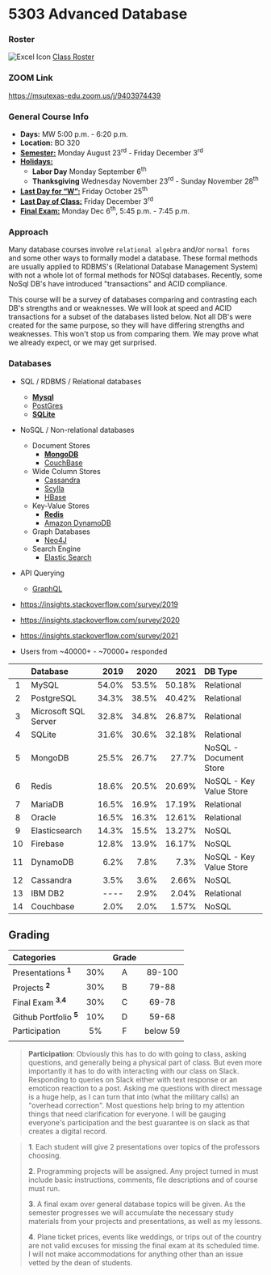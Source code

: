 # 5303 Advanced Database

### Roster
![Excel Icon](https://d3vv6lp55qjaqc.cloudfront.net/items/220B0V0H3c041K2p251Z/google-sheets-16.png?X-CloudApp-Visitor-Id=1094421) [Class Roster](https://docs.google.com/spreadsheets/d/1n1uf3ECitwr9EZwOSsWEhkWfyLMJYezI99-lfbGYo8U/edit#gid=0)

### ZOOM Link              
https://msutexas-edu.zoom.us/j/9403974439 

### General Course Info

- __Days:__ MW 5:00 p.m. - 6:20 p.m.
- __Location:__ BO 320
- [__Semester:__](https://msutexas.edu/registrar/_assets/files/pdfs/acadcal2021.pdf) Monday August 23<sup>rd</sup> - Friday December 3<sup>rd</sup>
- [__Holidays:__](https://msutexas.edu/registrar/_assets/files/pdfs/acadcal2122.pdf)
  - __Labor Day__ Monday September 6<sup>th</sup>
  - __Thanksgiving__ Wednesday November 23<sup>rd</sup> - Sunday November 28<sup>th</sup> 
- [__Last Day for “W”:__](https://msutexas.edu/registrar/_assets/files/pdfs/acadcal2122.pdf)  Friday October 25<sup>th</sup>
- [__Last Day of Class:__](https://msutexas.edu/registrar/_assets/files/pdfs/acadcal2122.pdf) Friday December 3<sup>rd</sup>
- [__Final Exam:__](https://msutexas.edu/registrar/_assets/files/pdfs/fall21finals.pdf)
Monday Dec 6<sup>th</sup>, 5:45 p.m. - 7:45 p.m.

### Approach

Many database courses involve `relational algebra` and/or `normal forms` and some other ways to formally model a database. These formal methods are usually applied to RDBMS's (Relational Database Management System) with not a whole lot of formal methods for NOSql databases. Recently, some NoSql DB's have introduced "transactions" and ACID compliance. 

This course will be a survey of databases comparing and contrasting each DB's strengths and or weaknesses. We will look at speed and ACID transactions for a subset of the databases listed below. Not all DB's were created for the same purpose, so they will have differing strengths and weaknesses. This won't stop us from comparing them. We may prove what we already expect, or we may get surprised.

### Databases

- SQL / RDBMS / Relational databases
  - **[Mysql](https://www.mysql.com/)**
  - [PostGres](https://www.postgresql.org/)
  - **[SQLite](https://www.sqlite.org/index.html)**
- NoSQL / Non-relational databases
  - Document Stores
    - **[MongoDB](https://www.mongodb.com/)**
    - [CouchBase](https://www.couchbase.com/)
  - Wide Column Stores
    - [Cassandra](http://cassandra.apache.org/)
    - [Scylla](http://www.scylladb.com/)
    - [HBase](https://hbase.apache.org/)
  - Key-Value Stores
    - **[Redis](https://redis.io/)**
    - [Amazon DynamoDB](https://aws.amazon.com/dynamodb/)
  - Graph Databases
    - [Neo4J](https://neo4j.com/)
  - Search Engine
    - [Elastic Search](https://www.elastic.co/)
- API Querying
  - [GraphQL](https://graphql.org/)
  

- https://insights.stackoverflow.com/survey/2019
- https://insights.stackoverflow.com/survey/2020
- https://insights.stackoverflow.com/survey/2021
  
- Users from ~40000+ - ~70000+ responded

|       | Database             |  2019 |  2020 |   2021 | DB Type                 |
| :---: | :------------------- | ----: | ----: | -----: | :---------------------- |
|   1   | MySQL                | 54.0% | 53.5% | 50.18% | Relational              |
|   2   | PostgreSQL           | 34.3% | 38.5% | 40.42% | Relational              |
|   3   | Microsoft SQL Server | 32.8% | 34.8% | 26.87% | Relational              |
|   4   | SQLite               | 31.6% | 30.6% | 32.18% | Relational              |
|   5   | MongoDB              | 25.5% | 26.7% |  27.7% | NoSQL - Document Store  |
|   6   | Redis                | 18.6% | 20.5% | 20.69% | NoSQL - Key Value Store |
|   7   | MariaDB              | 16.5% | 16.9% | 17.19% | Relational              |
|   8   | Oracle               | 16.5% | 16.3% | 12.61% | Relational              |
|   9   | Elasticsearch        | 14.3% | 15.5% | 13.27% | NoSQL                   |
|  10   | Firebase             | 12.8% | 13.9% | 16.17% | NoSQL                   |
|  11   | DynamoDB             |  6.2% |  7.8% |   7.3% | NoSQL - Key Value Store |
|  12   | Cassandra            |  3.5% |  3.6% |  2.66% | NoSQL                   |
|  13   | IBM DB2              |  ---- |  2.9% |  2.04% | Relational              |
|  14   | Couchbase            |  2.0% |  2.0% |  1.57% | NoSQL                   |

  


## Grading

| Categories                                   |       | Grade |          |
| :------------------------------------------- | :---: | :---: | :------: |
| Presentations <sup>**1**</sup>               |  30%  |   A   |  89-100  |
| Projects <sup>**2**</sup>                    |  30%  |   B   |  79-88   |
| Final Exam <sup>**3**,</sup><sup>**4**</sup> |  30%  |   C   |  69-78   |
| Github Portfolio <sup>**5**</sup>            |  10%  |   D   |  59-68   |
| Participation                                |  5%   |   F   | below 59 |
|                                              |       |       |          |

>**Participation**: Obviously this has to do with going to class, asking questions, and generally being a physical part of class. But even more importantly it has to do with interacting with our class on Slack. Responding to queries on Slack either with text response or an emoticon reaction to a post. Asking me questions with direct message is a huge help, as I can turn that into (what the military calls) an "overhead correction". Most questions help bring to my attention things that need clarification for everyone. I will be gauging everyone's participation and the best guarantee is on slack as that creates a digital record.



>**1**. Each student will give 2 presentations over topics of the professors choosing.
>
>**2**. Programming projects will be assigned. Any project turned in must include basic instructions, comments, file descriptions and of course must run.
>
>**3**. A final exam over general database topics will be given. As the semester progresses we will accumulate the necessary study materials from your projects and presentations, as well as my lessons.
>
>**4**. Plane ticket prices, events like weddings, or trips out of the country are not valid excuses for missing the final exam at its scheduled time. I will not make accommodations for anything other than an issue vetted by the dean of students. 

